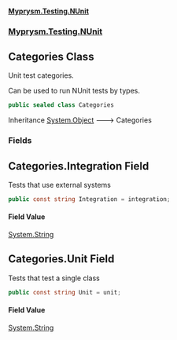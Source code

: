 #### [Myprysm.Testing.NUnit](index.md 'index')
### [Myprysm.Testing.NUnit](index.md#Myprysm_Testing_NUnit 'Myprysm.Testing.NUnit')
## Categories Class
Unit test categories.  
  
Can be used to run NUnit tests by types.  
```csharp
public sealed class Categories
```

Inheritance [System.Object](https://docs.microsoft.com/en-us/dotnet/api/System.Object 'System.Object') &#129106; Categories  
### Fields
<a name='Myprysm_Testing_NUnit_Categories_Integration'></a>
## Categories.Integration Field
Tests that use external systems  
```csharp
public const string Integration = integration;
```
#### Field Value
[System.String](https://docs.microsoft.com/en-us/dotnet/api/System.String 'System.String')
  
<a name='Myprysm_Testing_NUnit_Categories_Unit'></a>
## Categories.Unit Field
Tests that test a single class  
```csharp
public const string Unit = unit;
```
#### Field Value
[System.String](https://docs.microsoft.com/en-us/dotnet/api/System.String 'System.String')
  
